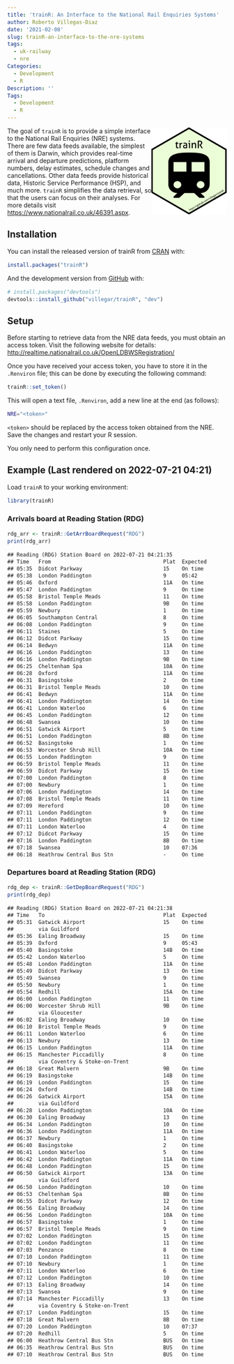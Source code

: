 ```yaml
---
title: 'trainR: An Interface to the National Rail Enquiries Systems'
author: Roberto Villegas-Diaz
date: '2021-02-08'
slug: trainR-an-interface-to-the-nre-systems
tags:
  - uk-railway
  - nre
Categories:
  - Development
  - R
Description: ''
Tags:
  - Development
  - R
---
```


<img src="https://raw.githubusercontent.com/villegar/trainR/main/inst/images/logo.png" alt="logo" align="right" height=200px/>

The goal of `trainR` is to provide a simple interface to the 
National Rail Enquiries (NRE) systems. There are few data feeds 
available, the simplest of them is Darwin, which provides real-time 
arrival and departure predictions, platform numbers, delay estimates, 
schedule changes and cancellations. Other data feeds provide historical 
data, Historic Service Performance (HSP), and much more. `trainR` 
simplifies the data retrieval, so that the users can focus on their 
analyses. For more details visit 
https://www.nationalrail.co.uk/46391.aspx.

## Installation

You can install the released version of trainR from [CRAN](https://CRAN.R-project.org) with:

``` r
install.packages("trainR")
```

And the development version from [GitHub](https://github.com/) with:

``` r
# install.packages("devtools")
devtools::install_github("villegar/trainR", "dev")
```

## Setup
Before starting to retrieve data from the NRE data feeds, you must obtain an access token. 
Visit the following website for details: http://realtime.nationalrail.co.uk/OpenLDBWSRegistration/

Once you have received your access token, you have to store it in the `.Renviron` file; this can be 
done by executing the following command:


```r
trainR::set_token()
```

This will open a text file, `.Renviron`, add a new line at the end (as follows):

```bash
NRE="<token>"
```

`<token>` should be replaced by the access token obtained from the NRE. Save the changes and restart 
your R session.

You only need to perform this configuration once.

## Example (Last rendered on 2022-07-21 04:21)

Load `trainR` to your working environment:

```r
library(trainR)
```

### Arrivals board at Reading Station (RDG)


```r
rdg_arr <- trainR::GetArrBoardRequest("RDG")
print(rdg_arr)
```

```
## Reading (RDG) Station Board on 2022-07-21 04:21:35
## Time   From                                    Plat  Expected
## 05:35  Didcot Parkway                          15    On time
## 05:38  London Paddington                       9     05:42
## 05:46  Oxford                                  11A   On time
## 05:47  London Paddington                       9     On time
## 05:58  Bristol Temple Meads                    11    On time
## 05:58  London Paddington                       9B    On time
## 05:59  Newbury                                 1     On time
## 06:05  Southampton Central                     8     On time
## 06:08  London Paddington                       9     On time
## 06:11  Staines                                 5     On time
## 06:12  Didcot Parkway                          15    On time
## 06:14  Bedwyn                                  11A   On time
## 06:16  London Paddington                       13    On time
## 06:16  London Paddington                       9B    On time
## 06:25  Cheltenham Spa                          10A   On time
## 06:28  Oxford                                  11A   On time
## 06:31  Basingstoke                             2     On time
## 06:31  Bristol Temple Meads                    10    On time
## 06:41  Bedwyn                                  11A   On time
## 06:41  London Paddington                       14    On time
## 06:41  London Waterloo                         6     On time
## 06:45  London Paddington                       12    On time
## 06:48  Swansea                                 10    On time
## 06:51  Gatwick Airport                         5     On time
## 06:51  London Paddington                       8B    On time
## 06:52  Basingstoke                             1     On time
## 06:53  Worcester Shrub Hill                    10A   On time
## 06:55  London Paddington                       9     On time
## 06:59  Bristol Temple Meads                    11    On time
## 06:59  Didcot Parkway                          15    On time
## 07:00  London Paddington                       8     On time
## 07:00  Newbury                                 1     On time
## 07:06  London Paddington                       14    On time
## 07:08  Bristol Temple Meads                    11    On time
## 07:09  Hereford                                10    On time
## 07:11  London Paddington                       9     On time
## 07:11  London Paddington                       12    On time
## 07:11  London Waterloo                         4     On time
## 07:12  Didcot Parkway                          15    On time
## 07:16  London Paddington                       8B    On time
## 07:18  Swansea                                 10    07:36
## 06:18  Heathrow Central Bus Stn                -     On time
```

### Departures board at Reading Station (RDG)


```r
rdg_dep <- trainR::GetDepBoardRequest("RDG")
print(rdg_dep)
```

```
## Reading (RDG) Station Board on 2022-07-21 04:21:38
## Time   To                                      Plat  Expected
## 05:31  Gatwick Airport                         15    On time
##        via Guildford                           
## 05:36  Ealing Broadway                         15    On time
## 05:39  Oxford                                  9     05:43
## 05:40  Basingstoke                             14B   On time
## 05:42  London Waterloo                         5     On time
## 05:48  London Paddington                       11A   On time
## 05:49  Didcot Parkway                          13    On time
## 05:49  Swansea                                 9     On time
## 05:50  Newbury                                 1     On time
## 05:54  Redhill                                 15A   On time
## 06:00  London Paddington                       11    On time
## 06:00  Worcester Shrub Hill                    9B    On time
##        via Gloucester                          
## 06:02  Ealing Broadway                         10    On time
## 06:10  Bristol Temple Meads                    9     On time
## 06:11  London Waterloo                         6     On time
## 06:13  Newbury                                 13    On time
## 06:15  London Paddington                       11A   On time
## 06:15  Manchester Piccadilly                   8     On time
##        via Coventry & Stoke-on-Trent           
## 06:18  Great Malvern                           9B    On time
## 06:19  Basingstoke                             14B   On time
## 06:19  London Paddington                       15    On time
## 06:24  Oxford                                  14B   On time
## 06:26  Gatwick Airport                         15A   On time
##        via Guildford                           
## 06:28  London Paddington                       10A   On time
## 06:30  Ealing Broadway                         13    On time
## 06:34  London Paddington                       10    On time
## 06:36  London Paddington                       11A   On time
## 06:37  Newbury                                 1     On time
## 06:40  Basingstoke                             2     On time
## 06:41  London Waterloo                         5     On time
## 06:42  London Paddington                       11A   On time
## 06:48  London Paddington                       15    On time
## 06:50  Gatwick Airport                         13A   On time
##        via Guildford                           
## 06:50  London Paddington                       10    On time
## 06:53  Cheltenham Spa                          8B    On time
## 06:55  Didcot Parkway                          12    On time
## 06:56  Ealing Broadway                         14    On time
## 06:56  London Paddington                       10A   On time
## 06:57  Basingstoke                             1     On time
## 06:57  Bristol Temple Meads                    9     On time
## 07:02  London Paddington                       15    On time
## 07:02  London Paddington                       11    On time
## 07:03  Penzance                                8     On time
## 07:10  London Paddington                       11    On time
## 07:10  Newbury                                 1     On time
## 07:11  London Waterloo                         6     On time
## 07:12  London Paddington                       10    On time
## 07:13  Ealing Broadway                         14    On time
## 07:13  Swansea                                 9     On time
## 07:14  Manchester Piccadilly                   13    On time
##        via Coventry & Stoke-on-Trent           
## 07:17  London Paddington                       15    On time
## 07:18  Great Malvern                           8B    On time
## 07:20  London Paddington                       10    07:37
## 07:20  Redhill                                 5     On time
## 06:00  Heathrow Central Bus Stn                BUS   On time
## 06:35  Heathrow Central Bus Stn                BUS   On time
## 07:10  Heathrow Central Bus Stn                BUS   On time
```
